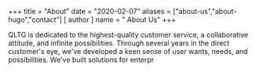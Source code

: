 +++
title = "About"
date = "2020-02-07"
aliases = ["about-us","about-hugo","contact"]
[ author ]
  name = " About Us"
+++

QLTG is dedicated to the highest-quality customer service, a collaborative attitude, and infinite possibilities.
Through several years in the direct customer's eye, we've developed a keen sense of user wants, needs, and possibilities.
We've built solutions for enterpr
<!--stackedit_data:
eyJoaXN0b3J5IjpbLTE1NjI2NDg0NzYsLTYwMzk3NjA1OSwtMT
QxNDI3NTE5MiwyMDMwOTAwNzMzXX0=
-->